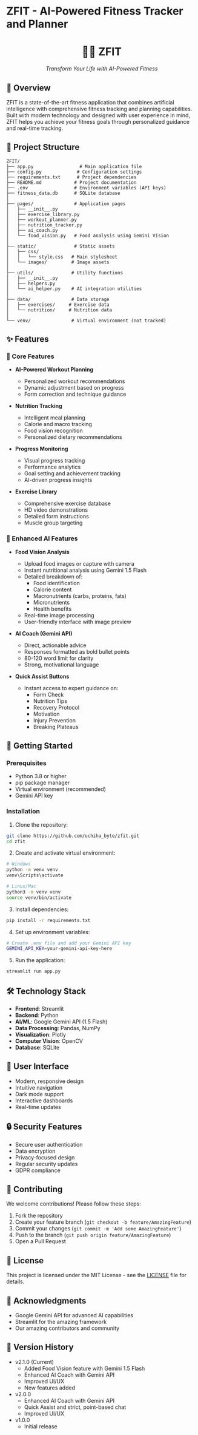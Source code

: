 # ZFIT - AI-Powered Fitness Tracker and Planner

<div align="center">
    <h1>🏋️‍♂️ ZFIT</h1>
    <p><em>Transform Your Life with AI-Powered Fitness</em></p>
</div>

## 🌟 Overview

ZFIT is a state-of-the-art fitness application that combines artificial intelligence with comprehensive fitness tracking and planning capabilities. Built with modern technology and designed with user experience in mind, ZFIT helps you achieve your fitness goals through personalized guidance and real-time tracking.

## 📁 Project Structure

```
ZFIT/
├── app.py                 # Main application file
├── config.py             # Configuration settings
├── requirements.txt      # Project dependencies
├── README.md            # Project documentation
├── .env                 # Environment variables (API keys)
├── fitness_data.db      # SQLite database
│
├── pages/               # Application pages
│   ├── __init__.py
│   ├── exercise_library.py
│   ├── workout_planner.py
│   ├── nutrition_tracker.py
│   ├── ai_coach.py
│   └── food_vision.py   # Food analysis using Gemini Vision
│
├── static/              # Static assets
│   ├── css/
│   │   └── style.css   # Main stylesheet
│   └── images/         # Image assets
│
├── utils/              # Utility functions
│   ├── __init__.py
│   ├── helpers.py
│   └── ai_helper.py    # AI integration utilities
│
├── data/               # Data storage
│   ├── exercises/     # Exercise data
│   └── nutrition/     # Nutrition data
│
└── venv/               # Virtual environment (not tracked)
```

## ✨ Features

### 🎯 Core Features

- **AI-Powered Workout Planning**
  - Personalized workout recommendations
  - Dynamic adjustment based on progress
  - Form correction and technique guidance

- **Nutrition Tracking**
  - Intelligent meal planning
  - Calorie and macro tracking
  - Food vision recognition
  - Personalized dietary recommendations

- **Progress Monitoring**
  - Visual progress tracking
  - Performance analytics
  - Goal setting and achievement tracking
  - AI-driven progress insights

- **Exercise Library**
  - Comprehensive exercise database
  - HD video demonstrations
  - Detailed form instructions
  - Muscle group targeting

### 🤖 Enhanced AI Features

- **Food Vision Analysis**
  - Upload food images or capture with camera
  - Instant nutritional analysis using Gemini 1.5 Flash
  - Detailed breakdown of:
    - Food identification
    - Calorie content
    - Macronutrients (carbs, proteins, fats)
    - Micronutrients
    - Health benefits
  - Real-time image processing
  - User-friendly interface with image preview

- **AI Coach (Gemini API)**
  - Direct, actionable advice
  - Responses formatted as bold bullet points
  - 80-120 word limit for clarity
  - Strong, motivational language

- **Quick Assist Buttons**
  - Instant access to expert guidance on:
    - Form Check
    - Nutrition Tips
    - Recovery Protocol
    - Motivation
    - Injury Prevention
    - Breaking Plateaus

## 🚀 Getting Started

### Prerequisites

- Python 3.8 or higher
- pip package manager
- Virtual environment (recommended)
- Gemini API key

### Installation

1. Clone the repository:
```bash
git clone https://github.com/uchiha_byte/zfit.git
cd zfit
```

2. Create and activate virtual environment:
```bash
# Windows
python -m venv venv
venv\Scripts\activate

# Linux/Mac
python3 -m venv venv
source venv/bin/activate
```

3. Install dependencies:
```bash
pip install -r requirements.txt
```

4. Set up environment variables:
```bash
# Create .env file and add your Gemini API key
GEMINI_API_KEY=your-gemini-api-key-here
```

5. Run the application:
```bash
streamlit run app.py
```

## 🛠️ Technology Stack

- **Frontend**: Streamlit
- **Backend**: Python
- **AI/ML**: Google Gemini API (1.5 Flash)
- **Data Processing**: Pandas, NumPy
- **Visualization**: Plotly
- **Computer Vision**: OpenCV
- **Database**: SQLite

## 📱 User Interface

- Modern, responsive design
- Intuitive navigation
- Dark mode support
- Interactive dashboards
- Real-time updates

## 🔒 Security Features

- Secure user authentication
- Data encryption
- Privacy-focused design
- Regular security updates
- GDPR compliance

## 🤝 Contributing

We welcome contributions! Please follow these steps:

1. Fork the repository
2. Create your feature branch (`git checkout -b feature/AmazingFeature`)
3. Commit your changes (`git commit -m 'Add some AmazingFeature'`)
4. Push to the branch (`git push origin feature/AmazingFeature`)
5. Open a Pull Request

## 📝 License

This project is licensed under the MIT License - see the [LICENSE](LICENSE) file for details.

## 🙏 Acknowledgments

- Google Gemini API for advanced AI capabilities
- Streamlit for the amazing framework
- Our amazing contributors and community

## 🔄 Version History

- v2.1.0 (Current)
  - Added Food Vision feature with Gemini 1.5 Flash
  - Enhanced AI Coach with Gemini API
  - Improved UI/UX
  - New features added
- v2.0.0
  - Enhanced AI Coach with Gemini API
  - Quick Assist and strict, point-based chat
  - Improved UI/UX
- v1.0.0
  - Initial release
